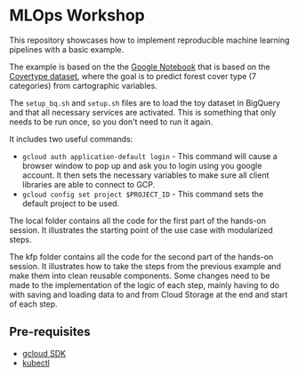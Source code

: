 # MLOps Workshop

This repository showcases how to implement reproducible machine learning pipelines with a basic example.

The example is based on the the [Google Notebook](https://github.com/GoogleCloudPlatform/mlops-on-gcp/blob/master/workshops/kfp-caip-sklearn/lab-01-caip-containers/lab-01.ipynb) that is based on the [Covertype dataset](https://archive.ics.uci.edu/ml/datasets/covertype), where the goal is to predict forest cover type (7 categories) from cartographic variables. 

The `setup_bq.sh` and `setup.sh` files are to load the toy dataset in BigQuery and that all necessary services are activated. This is something that only needs to be run once, so you don't need to run it again.

It includes two useful commands:
- `gcloud auth application-default login` - This command will cause a browser window to pop up and ask you to login using you google account. It then sets the necessary variables to make sure all client libraries are able to connect to GCP.
- `gcloud config set project $PROJECT_ID` - This command sets the default project to be used.  


The local folder contains all the code for the first part of the hands-on session. 
It illustrates the starting point of the use case with modularized steps.   

The kfp folder contains all the code for the second part of the hands-on session. 
It illustrates how to take the steps from the previous example and make them into clean reusable components. 
Some changes need to be made to the implementation of the logic of each step, mainly having to do with saving and loading data to and from Cloud Storage at the end and start of each step.   

## Pre-requisites

* [gcloud SDK](https://cloud.google.com/sdk/docs/install)
* [kubectl](https://cloud.google.com/sdk/docs/install)